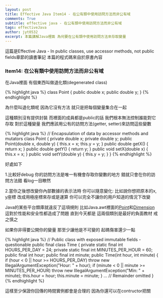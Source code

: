 ```yaml
---
layout: post
title: Effective Java Item14 - 在公有類中使用訪問方法而非公有域
comments: True 
subtitle: effective java - 在公有類中使用訪問方法而非公有域
tags: effectiveJava
author: jyt0532
excerpt: 本篇講解Java裡面 為何要在公有類中使用訪問方法來存取變量
---
```


這篇是Effective Java - In public classes, use accessor methods, not public fields章節的讀書筆記 本篇的程式碼來自於原書內容

### Item14: 在公有類中使用訪問方法而非公有域

在Java裡面 有個東西叫做退化類(degenerated class)

{% highlight java %}
class Point {
  public double x;
  public double y;
}
{% endhighlight %}


為什麼叫退化類呢 因為它沒有方法 就只是把每個變量集合在一起

這種類別沒有提供封裝 而裡面的成員都是public的話 我們根本無法控制誰能對它存取 
對於這種變量 我們應該用公有的訪問方法(getter, setter)來訪問這些變數

{% highlight java %}
// Encapsulation of data by accessor methods and mutators
class Point {
private double x;
private double y;
public Point(double x, double y) {
  this.x = x;
  this.y = y;
}
public double getX() { return x; }
public double getY() { return y; }
public void setX(double x) { this.x = x; }
public void setY(double y) { this.y = y; }
}
{% endhighlight %}

好處如下

1.比較好debug 你的訪問方法是唯一有機會存取你變數的地方 錯就只會在你的訪問方法錯 看log一目瞭然

2.當你之後想改變你內部數據的表示法時 你可以隨意變化: 比如說你想把原本的x, y座標 改成用極座標來存或是運算 你可以完全不讓你的用戶知道的情況下改變 

Java的某些平台類庫就違反了這項規則 比如Java.awt裡面的[Point](https://docs.oracle.com/javase/7/docs/api/java/awt/Point.html)和[Dimension](https://docs.oracle.com/javase/7/docs/api/java/awt/Dimension.html) 
這對於性能和安全性都造成了問題 直到今天都是 這兩個類別是最好的負面教材 戒之慎之

如果你非得要公開你的變量 那至少讓他是不可變的 起碼傷害還少一點

{% highlight java %}
// Public class with exposed immutable fields - questionable
public final class Time {
  private static final int HOURS_PER_DAY = 24;
  private static final int MINUTES_PER_HOUR = 60;
  public final int hour;
  public final int minute;
  public Time(int hour, int minute) {
    if (hour < 0 || hour >= HOURS_PER_DAY)
      throw new IllegalArgumentException("Hour: " + hour);
    if (minute < 0 || minute >= MINUTES_PER_HOUR)
      throw new IllegalArgumentException("Min: " + minute);
    this.hour = hour;
    this.minute = minute;
  }
  ... // Remainder omitted
}
{% endhighlight %}

這樣至少保證你回傳的時間實例都會是合理的 因為你還可以在contructor把關


